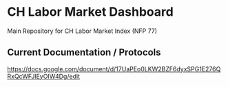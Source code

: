 # CH Labor Market Dashboard

Main Repository for CH Labor Market Index (NFP 77)


## Current Documentation / Protocols

https://docs.google.com/document/d/17UaPEo0LKW2BZF6dyxSPG1E276QRxQcWFJlEyOIW4Dg/edit
